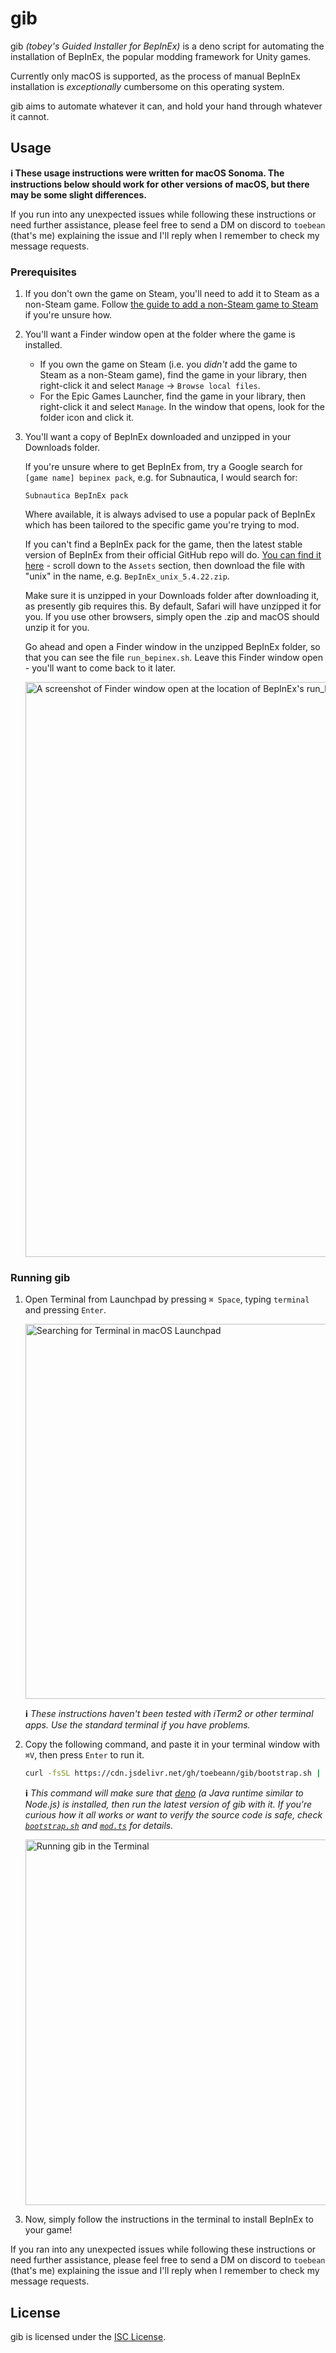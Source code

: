 # gib

gib _(tobey's Guided Installer for BepInEx)_ is a deno script for automating the installation of BepInEx, the popular modding framework for Unity games.

Currently only macOS is supported, as the process of manual BepInEx installation is _exceptionally_ cumbersome on this operating system.

gib aims to automate whatever it can, and hold your hand through whatever it cannot.

## Usage

**ℹ️ These usage instructions were written for macOS Sonoma. The instructions below should work for other versions of macOS, but there may be some slight differences.**

If you run into any unexpected issues while following these instructions or need further assistance, please feel free to send a DM on discord to `toebean` (that's me) explaining the issue and I'll reply when I remember to check my message requests.

### Prerequisites

1. If you don't own the game on Steam, you'll need to add it to Steam as a non-Steam game. Follow [the guide to add a non-Steam game to Steam](https://github.com/toebeann/gib/wiki/Adding-non%E2%80%90Steam-games-to-Steam) if you're unsure how.
   
1. You'll want a Finder window open at the folder where the game is installed.
   
   * If you own the game on Steam (i.e. you _didn't_ add the game to Steam as a non-Steam game), find the game in your library, then right-click it and select `Manage` -> `Browse local files`.
   * For the Epic Games Launcher, find the game in your library, then right-click it and select `Manage`. In the window that opens, look for the folder icon and click it.
   
1. You'll want a copy of BepInEx downloaded and unzipped in your Downloads folder.
   
   If you're unsure where to get BepInEx from, try a Google search for `[game name] bepinex pack`, e.g. for Subnautica, I would search for:
   ```
   Subnautica BepInEx pack
   ```
   
   Where available, it is always advised to use a popular pack of BepInEx which has been tailored to the specific game you're trying to mod.
   
   If you can't find a BepInEx pack for the game, then the latest stable version of BepInEx from their official GitHub repo will do. [You can find it here](https://github.com/BepInEx/BepInEx/releases/latest) - scroll down to the `Assets` section, then download the file with "unix" in the name, e.g. `BepInEx_unix_5.4.22.zip`.
   
   Make sure it is unzipped in your Downloads folder after downloading it, as presently gib requires this. By default, Safari will have unzipped it for you. If you use other browsers, simply open the .zip and macOS should unzip it for you.
   
   Go ahead and open a Finder window in the unzipped BepInEx folder, so that you can see the file `run_bepinex.sh`. Leave this Finder window open - you'll want to come back to it later.
   
   <img width="920" alt="A screenshot of Finder window open at the location of BepInEx's run_bepinex.sh " src="https://github.com/toebeann/gib/assets/45315526/8b961265-2fd2-4017-85fb-2c91369a825f">
   
### Running gib

1. Open Terminal from Launchpad by pressing `⌘ Space`, typing `terminal` and pressing `Enter`.
   
   <img width="600" alt="Searching for Terminal in macOS Launchpad" src="https://github.com/toebeann/BepInEx.Subnautica/assets/45315526/f374da75-5c74-4b49-99c2-25daa296c504">
   
   **ℹ️** _These instructions haven't been tested with iTerm2 or other terminal apps. Use the standard terminal if you have problems._
   
1. Copy the following command, and paste it in your terminal window with `⌘V`, then press `Enter` to run it.
   
   ```sh
   curl -fsSL https://cdn.jsdelivr.net/gh/toebeann/gib/bootstrap.sh | sh && PATH="$HOME/.deno/bin:$PATH" && deno run --allow-env --allow-run=deno,pbcopy,/bin/sh --allow-read --allow-sys=uid --allow-write --reload=https://cdn.jsdelivr.net/gh/toebeann/gib/mod.ts https://cdn.jsdelivr.net/gh/toebeann/gib/mod.ts
   ```
   
   **ℹ️** _This command will make sure that [deno](https://deno.land/) (a Java runtime similar to Node.js) is installed, then run the latest version of gib with it. If you're curious how it all works or want to verify the source code is safe, check [`bootstrap.sh`](https://github.com/toebeann/gib/blob/main/bootstrap.sh) and [`mod.ts`](https://github.com/toebeann/gib/blob/main/mod.ts) for details._
   
   <img width="585" alt="Running gib in the Terminal" src="https://github.com/toebeann/gib/assets/45315526/7ce16628-167c-482a-8dc8-4eabaa4a55b2">
   
1. Now, simply follow the instructions in the terminal to install BepInEx to your game!

If you ran into any unexpected issues while following these instructions or need further assistance, please feel free to send a DM on discord to `toebean` (that's me) explaining the issue and I'll reply when I remember to check my message requests.

## License

gib is licensed under the [ISC License](https://github.com/toebeann/gib/blob/main/LICENSE).
